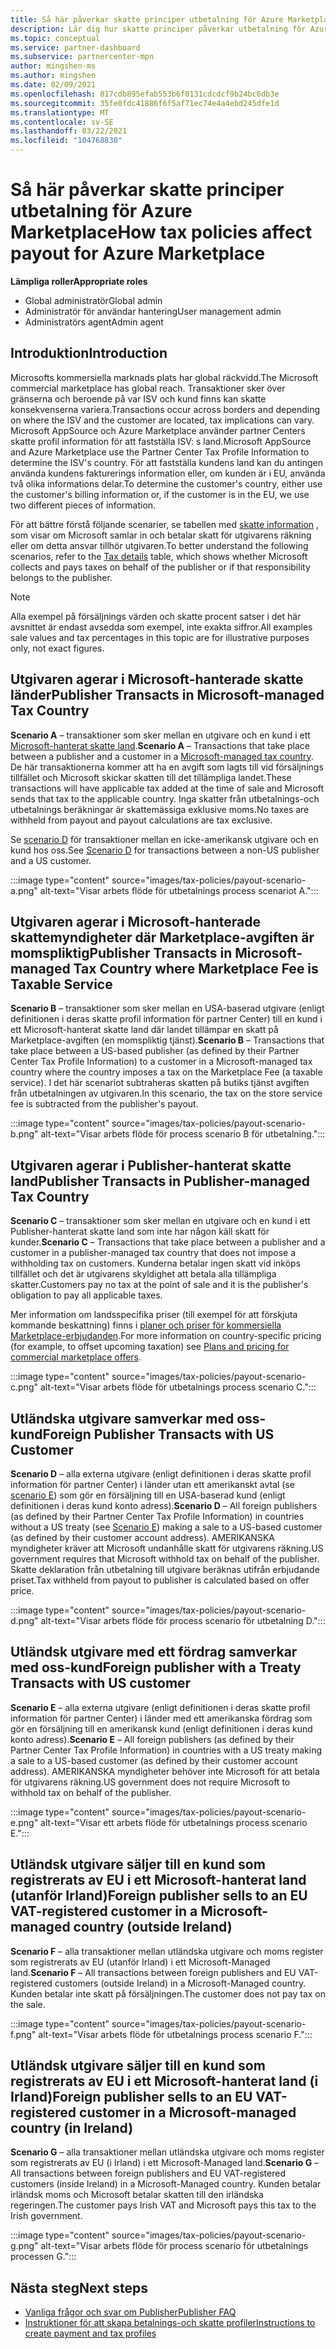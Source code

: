 ```yaml
---
title: Så här påverkar skatte principer utbetalning för Azure Marketplace
description: Lär dig hur skatte principer påverkar utbetalning för Azure Marketplace.
ms.topic: conceptual
ms.service: partner-dashboard
ms.subservice: partnercenter-mpn
author: mingshen-ms
ms.author: mingshen
ms.date: 02/09/2021
ms.openlocfilehash: 817cdb895efab553b6f0131cdcdcf9b24bc6db3e
ms.sourcegitcommit: 35fe0fdc41886f6f5af71ec74e4a4ebd245dfe1d
ms.translationtype: MT
ms.contentlocale: sv-SE
ms.lasthandoff: 03/22/2021
ms.locfileid: "104768830"
---
```

# <a name="how-tax-policies-affect-payout-for-azure-marketplace"></a><span data-ttu-id="fddf2-103">Så här påverkar skatte principer utbetalning för Azure Marketplace</span><span class="sxs-lookup"><span data-stu-id="fddf2-103">How tax policies affect payout for Azure Marketplace</span></span>

<span data-ttu-id="fddf2-104">**Lämpliga roller**</span><span class="sxs-lookup"><span data-stu-id="fddf2-104">**Appropriate roles**</span></span>
-    <span data-ttu-id="fddf2-105">Global administratör</span><span class="sxs-lookup"><span data-stu-id="fddf2-105">Global admin</span></span>
-    <span data-ttu-id="fddf2-106">Administratör för användar hantering</span><span class="sxs-lookup"><span data-stu-id="fddf2-106">User management admin</span></span>
-    <span data-ttu-id="fddf2-107">Administratörs agent</span><span class="sxs-lookup"><span data-stu-id="fddf2-107">Admin agent</span></span>

## <a name="introduction"></a><span data-ttu-id="fddf2-108">Introduktion</span><span class="sxs-lookup"><span data-stu-id="fddf2-108">Introduction</span></span>

<span data-ttu-id="fddf2-109">Microsofts kommersiella marknads plats har global räckvidd.</span><span class="sxs-lookup"><span data-stu-id="fddf2-109">The Microsoft commercial marketplace has global reach.</span></span> <span data-ttu-id="fddf2-110">Transaktioner sker över gränserna och beroende på var ISV och kund finns kan skatte konsekvenserna variera.</span><span class="sxs-lookup"><span data-stu-id="fddf2-110">Transactions occur across borders and depending on where the ISV and the customer are located, tax implications can vary.</span></span> <span data-ttu-id="fddf2-111">Microsoft AppSource och Azure Marketplace använder partner Centers skatte profil information för att fastställa ISV: s land.</span><span class="sxs-lookup"><span data-stu-id="fddf2-111">Microsoft AppSource and Azure Marketplace use the Partner Center Tax Profile Information to determine the ISV's country.</span></span> <span data-ttu-id="fddf2-112">För att fastställa kundens land kan du antingen använda kundens fakturerings information eller, om kunden är i EU, använda två olika informations delar.</span><span class="sxs-lookup"><span data-stu-id="fddf2-112">To determine the customer's country, either use the customer's billing information or, if the customer is in the EU, we use two different pieces of information.</span></span>

<span data-ttu-id="fddf2-113">För att bättre förstå följande scenarier, se tabellen med [skatte information](tax-details-marketplace.md) , som visar om Microsoft samlar in och betalar skatt för utgivarens räkning eller om detta ansvar tillhör utgivaren.</span><span class="sxs-lookup"><span data-stu-id="fddf2-113">To better understand the following scenarios, refer to the [Tax details](tax-details-marketplace.md) table, which shows whether Microsoft collects and pays taxes on behalf of the publisher or if that responsibility belongs to the publisher.</span></span>

> [!NOTE]
> <span data-ttu-id="fddf2-114">Alla exempel på försäljnings värden och skatte procent satser i det här avsnittet är endast avsedda som exempel, inte exakta siffror.</span><span class="sxs-lookup"><span data-stu-id="fddf2-114">All examples sale values and tax percentages in this topic are for illustrative purposes only, not exact figures.</span></span>

## <a name="publisher-transacts-in-microsoft-managed-tax-country"></a><span data-ttu-id="fddf2-115">Utgivaren agerar i Microsoft-hanterade skatte länder</span><span class="sxs-lookup"><span data-stu-id="fddf2-115">Publisher Transacts in Microsoft-managed Tax Country</span></span>

<span data-ttu-id="fddf2-116">**Scenario A** – transaktioner som sker mellan en utgivare och en kund i ett [Microsoft-hanterat skatte land](tax-details-marketplace.md#microsoft-managed-countries).</span><span class="sxs-lookup"><span data-stu-id="fddf2-116">**Scenario A** – Transactions that take place between a publisher and a customer in a [Microsoft-managed tax country](tax-details-marketplace.md#microsoft-managed-countries).</span></span> <span data-ttu-id="fddf2-117">De här transaktionerna kommer att ha en avgift som lagts till vid försäljnings tillfället och Microsoft skickar skatten till det tillämpliga landet.</span><span class="sxs-lookup"><span data-stu-id="fddf2-117">These transactions will have applicable tax added at the time of sale and Microsoft sends that tax to the applicable country.</span></span> <span data-ttu-id="fddf2-118">Inga skatter från utbetalnings-och utbetalnings beräkningar är skattemässiga exklusive moms.</span><span class="sxs-lookup"><span data-stu-id="fddf2-118">No taxes are withheld from payout and payout calculations are tax exclusive.</span></span>

<span data-ttu-id="fddf2-119">Se [scenario D](#foreign-publisher-transacts-with-us-customer) för transaktioner mellan en icke-amerikansk utgivare och en kund hos oss.</span><span class="sxs-lookup"><span data-stu-id="fddf2-119">See [Scenario D](#foreign-publisher-transacts-with-us-customer) for transactions between a non-US publisher and a US customer.</span></span>

:::image type="content" source="images/tax-policies/payout-scenario-a.png" alt-text="Visar arbets flöde för utbetalnings process scenariot A.":::

## <a name="publisher-transacts-in-microsoft-managed-tax-country-where-marketplace-fee-is-taxable-service"></a><span data-ttu-id="fddf2-121">Utgivaren agerar i Microsoft-hanterade skattemyndigheter där Marketplace-avgiften är momspliktig</span><span class="sxs-lookup"><span data-stu-id="fddf2-121">Publisher Transacts in Microsoft-managed Tax Country where Marketplace Fee is Taxable Service</span></span>

<span data-ttu-id="fddf2-122">**Scenario B** – transaktioner som sker mellan en USA-baserad utgivare (enligt definitionen i deras skatte profil information för partner Center) till en kund i ett Microsoft-hanterat skatte land där landet tillämpar en skatt på Marketplace-avgiften (en momspliktig tjänst).</span><span class="sxs-lookup"><span data-stu-id="fddf2-122">**Scenario B** – Transactions that take place between a US-based publisher (as defined by their Partner Center Tax Profile Information) to a customer in a Microsoft-managed tax country where the country imposes a tax on the Marketplace Fee (a taxable service).</span></span> <span data-ttu-id="fddf2-123">I det här scenariot subtraheras skatten på butiks tjänst avgiften från utbetalningen av utgivaren.</span><span class="sxs-lookup"><span data-stu-id="fddf2-123">In this scenario, the tax on the store service fee is subtracted from the publisher's payout.</span></span>

:::image type="content" source="images/tax-policies/payout-scenario-b.png" alt-text="Visar arbets flöde för process scenario B för utbetalning.":::

## <a name="publisher-transacts-in-publisher-managed-tax-country"></a><span data-ttu-id="fddf2-125">Utgivaren agerar i Publisher-hanterat skatte land</span><span class="sxs-lookup"><span data-stu-id="fddf2-125">Publisher Transacts in Publisher-managed Tax Country</span></span>

<span data-ttu-id="fddf2-126">**Scenario C** – transaktioner som sker mellan en utgivare och en kund i ett Publisher-hanterat skatte land som inte har någon käll skatt för kunder.</span><span class="sxs-lookup"><span data-stu-id="fddf2-126">**Scenario C** – Transactions that take place between a publisher and a customer in a publisher-managed tax country that does not impose a withholding tax on customers.</span></span> <span data-ttu-id="fddf2-127">Kunderna betalar ingen skatt vid inköps tillfället och det är utgivarens skyldighet att betala alla tillämpliga skatter.</span><span class="sxs-lookup"><span data-stu-id="fddf2-127">Customers pay no tax at the point of sale and it is the publisher's obligation to pay all applicable taxes.</span></span>

<span data-ttu-id="fddf2-128">Mer information om landsspecifika priser (till exempel för att förskjuta kommande beskattning) finns i [planer och priser för kommersiella Marketplace-erbjudanden](/azure/marketplace/plans-pricing#custom-prices).</span><span class="sxs-lookup"><span data-stu-id="fddf2-128">For more information on country-specific pricing (for example, to offset upcoming taxation) see [Plans and pricing for commercial marketplace offers](/azure/marketplace/plans-pricing#custom-prices).</span></span>

:::image type="content" source="images/tax-policies/payout-scenario-c.png" alt-text="Visar arbets flöde för utbetalnings process scenario C.":::

## <a name="foreign-publisher-transacts-with-us-customer"></a><span data-ttu-id="fddf2-130">Utländska utgivare samverkar med oss-kund</span><span class="sxs-lookup"><span data-stu-id="fddf2-130">Foreign Publisher Transacts with US Customer</span></span>

<span data-ttu-id="fddf2-131">**Scenario D** – alla externa utgivare (enligt definitionen i deras skatte profil information för partner Center) i länder utan ett amerikanskt avtal (se [scenario E](#foreign-publisher-with-a-treaty-transacts-with-us-customer)) som gör en försäljning till en USA-baserad kund (enligt definitionen i deras kund konto adress).</span><span class="sxs-lookup"><span data-stu-id="fddf2-131">**Scenario D** – All foreign publishers (as defined by their Partner Center Tax Profile Information) in countries without a US treaty (see [Scenario E](#foreign-publisher-with-a-treaty-transacts-with-us-customer)) making a sale to a US-based customer (as defined by their customer account address).</span></span> <span data-ttu-id="fddf2-132">AMERIKANSKA myndigheter kräver att Microsoft undanhålle skatt för utgivarens räkning.</span><span class="sxs-lookup"><span data-stu-id="fddf2-132">US government requires that Microsoft withhold tax on behalf of the publisher.</span></span> <span data-ttu-id="fddf2-133">Skatte deklaration från utbetalning till utgivare beräknas utifrån erbjudande priset.</span><span class="sxs-lookup"><span data-stu-id="fddf2-133">Tax withheld from payout to publisher is calculated based on offer price.</span></span>

:::image type="content" source="images/tax-policies/payout-scenario-d.png" alt-text="Visar arbets flöde för process scenario för utbetalning D.":::

## <a name="foreign-publisher-with-a-treaty-transacts-with-us-customer"></a><span data-ttu-id="fddf2-135">Utländsk utgivare med ett fördrag samverkar med oss-kund</span><span class="sxs-lookup"><span data-stu-id="fddf2-135">Foreign publisher with a Treaty Transacts with US customer</span></span>

<span data-ttu-id="fddf2-136">**Scenario E** – alla externa utgivare (enligt definitionen i deras skatte profil information för partner Center) i länder med ett amerikanska fördrag som gör en försäljning till en amerikansk kund (enligt definitionen i deras kund konto adress).</span><span class="sxs-lookup"><span data-stu-id="fddf2-136">**Scenario E** – All foreign publishers (as defined by their Partner Center Tax Profile Information) in countries with a US treaty making a sale to a US-based customer (as defined by their customer account address).</span></span> <span data-ttu-id="fddf2-137">AMERIKANSKA myndigheter behöver inte Microsoft för att betala för utgivarens räkning.</span><span class="sxs-lookup"><span data-stu-id="fddf2-137">US government does not require Microsoft to withhold tax on behalf of the publisher.</span></span>

:::image type="content" source="images/tax-policies/payout-scenario-e.png" alt-text="Visar ett arbets flöde för utbetalnings process scenario E.":::

## <a name="foreign-publisher-sells-to-an-eu-vat-registered-customer-in-a-microsoft-managed-country-outside-ireland"></a><span data-ttu-id="fddf2-139">Utländsk utgivare säljer till en kund som registrerats av EU i ett Microsoft-hanterat land (utanför Irland)</span><span class="sxs-lookup"><span data-stu-id="fddf2-139">Foreign publisher sells to an EU VAT-registered customer in a Microsoft-managed country (outside Ireland)</span></span>

<span data-ttu-id="fddf2-140">**Scenario F** – alla transaktioner mellan utländska utgivare och moms register som registrerats av EU (utanför Irland) i ett Microsoft-Managed land.</span><span class="sxs-lookup"><span data-stu-id="fddf2-140">**Scenario F** – All transactions between foreign publishers and EU VAT-registered customers (outside Ireland) in a Microsoft-Managed country.</span></span> <span data-ttu-id="fddf2-141">Kunden betalar inte skatt på försäljningen.</span><span class="sxs-lookup"><span data-stu-id="fddf2-141">The customer does not pay tax on the sale.</span></span>

:::image type="content" source="images/tax-policies/payout-scenario-f.png" alt-text="Visar arbets flöde för utbetalnings process scenario F.":::

## <a name="foreign-publisher-sells-to-an-eu-vat-registered-customer-in-a-microsoft-managed-country-in-ireland"></a><span data-ttu-id="fddf2-143">Utländsk utgivare säljer till en kund som registrerats av EU i ett Microsoft-hanterat land (i Irland)</span><span class="sxs-lookup"><span data-stu-id="fddf2-143">Foreign publisher sells to an EU VAT-registered customer in a Microsoft-managed country (in Ireland)</span></span>

<span data-ttu-id="fddf2-144">**Scenario G** – alla transaktioner mellan utländska utgivare och moms register som registrerats av EU (i Irland) i ett Microsoft-Managed land.</span><span class="sxs-lookup"><span data-stu-id="fddf2-144">**Scenario G** – All transactions between foreign publishers and EU VAT-registered customers (inside Ireland) in a Microsoft-Managed country.</span></span> <span data-ttu-id="fddf2-145">Kunden betalar irländsk moms och Microsoft betalar skatten till den irländska regeringen.</span><span class="sxs-lookup"><span data-stu-id="fddf2-145">The customer pays Irish VAT and Microsoft pays this tax to the Irish government.</span></span>

:::image type="content" source="images/tax-policies/payout-scenario-g.png" alt-text="Visar arbets flöde för process scenario för utbetalnings processen G.":::

## <a name="next-steps"></a><span data-ttu-id="fddf2-147">Nästa steg</span><span class="sxs-lookup"><span data-stu-id="fddf2-147">Next steps</span></span>

- [<span data-ttu-id="fddf2-148">Vanliga frågor och svar om Publisher</span><span class="sxs-lookup"><span data-stu-id="fddf2-148">Publisher FAQ</span></span>](/azure/marketplace/marketplace-faq-publisher-guide)
- [<span data-ttu-id="fddf2-149">Instruktioner för att skapa betalnings-och skatte profiler</span><span class="sxs-lookup"><span data-stu-id="fddf2-149">Instructions to create payment and tax profiles</span></span>](./set-up-your-payout-account.md?context=%2fazure%2fmarketplace%2fcontext%2fcontext#create-a-payment-profile)